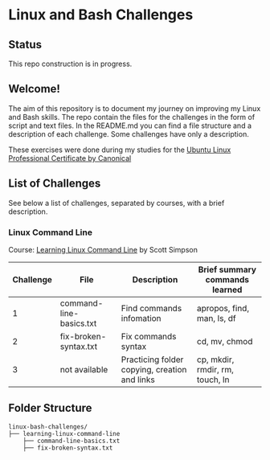 # Linux and Bash Challenges

## Status  

This repo construction is in progress.

## Welcome!

The aim of this repository is to document my journey on improving my Linux and Bash skills. The repo contain the files for the challenges in the form of script and text files. In the README.md you can find a file structure and a description of each challenge. Some challenges have only a description.

These exercises were done during my studies for the [Ubuntu Linux Professional Certificate by Canonical][url_certificate]

## List of Challenges

See below a list of challenges, separated by courses, with a brief description.

### Linux Command Line
Course: [Learning Linux Command Line][url_cli] by Scott Simpson

|Challenge                | File                    | Description                                         | Brief summary commands learned       |
|-------------------------|-------------------------|-----------------------------------------------------|--------------------------------------|
|1                        |command-line-basics.txt  |Find commands infomation                             |apropos, find, man, ls, df            |
|2                        |fix-broken-syntax.txt    |Fix commands syntax                                  |cd, mv, chmod                         |
|3                        |not available            |Practicing folder copying, creation and links        |cp, mkdir, rmdir, rm, touch, ln       |  

## Folder Structure

```plaintext
linux-bash-challenges/
├── learning-linux-command-line
    ├── command-line-basics.txt
    ├── fix-broken-syntax.txt

```

[url_certificate]:https://www.linkedin.com/learning/paths/ubuntu-linux-professional-certificate-by-canonical
[url_cli]:https://www.linkedin.com/learning/learning-linux-command-line-14447912
